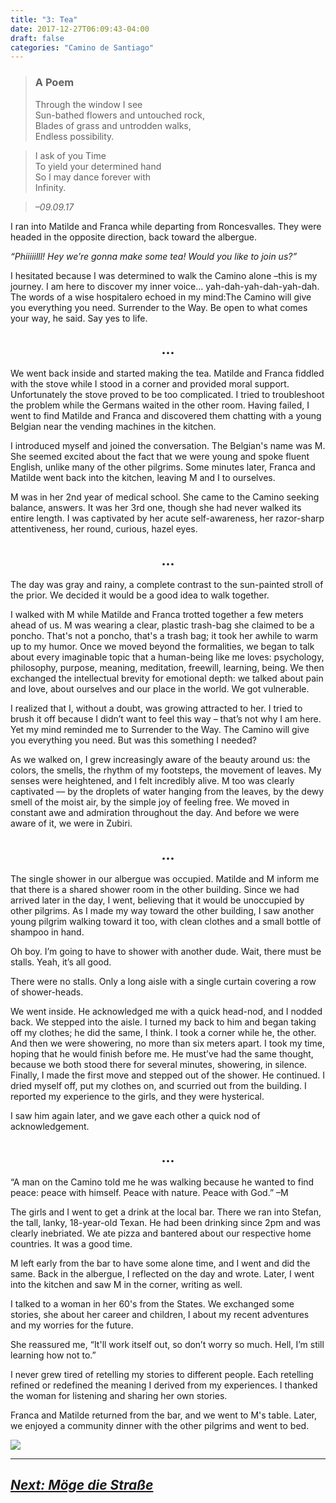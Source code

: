 ```yaml
---
title: "3: Tea"
date: 2017-12-27T06:09:43-04:00
draft: false
categories: "Camino de Santiago"
---
```

> ### A Poem
>Through the window I see <br>
>Sun-bathed flowers and untouched rock,<br>
>Blades of grass and untrodden walks,<br>
>Endless possibility.

>I ask of you Time<br>
>To yield your determined hand<br>
>So I may dance forever with<br>
>Infinity.<br>

>_–09.09.17_

I ran into Matilde and Franca while departing from Roncesvalles. They were headed in the opposite direction, back toward the albergue.

_“Phiiiiilll! Hey we’re gonna make some tea! Would you like to join us?”_

I hesitated because I was determined to walk the Camino alone –this is my journey. I am here to discover my inner voice... yah-dah-yah-dah-yah-dah. The words of a wise hospitalero echoed in my mind:The Camino will give you everything you need. Surrender to the Way. Be open to what comes your way, he said. Say yes to life.
## <center>...</center>

We went back inside and started making the tea. Matilde and Franca fiddled with the stove while I stood in a corner and provided moral support. Unfortunately the stove proved to be too complicated. I tried to troubleshoot the problem while the Germans waited in the other room. Having failed, I went to find Matilde and Franca and discovered them chatting with a young Belgian near the vending machines in the kitchen.

I introduced myself and joined the conversation. The Belgian's name was M. She seemed excited about the fact that we were young and spoke fluent English, unlike many of the other pilgrims. Some minutes later, Franca and Matilde went back into the kitchen, leaving M and I to ourselves.

M was in her 2nd year of medical school. She came to the Camino seeking balance, answers. It was her 3rd one, though she had never walked its entire length. I was captivated by her acute self-awareness, her razor-sharp attentiveness, her round, curious, hazel eyes.
## <center>...</center>

The day was gray and rainy, a complete contrast to the sun-painted stroll of the prior. We decided it would be a good idea to walk together.

I walked with M while Matilde and Franca trotted together a few meters ahead of us. M was wearing a clear, plastic trash-bag she claimed to be a poncho. That's not a poncho, that's a trash bag; it took her awhile to warm up to my humor. Once we moved beyond the formalities, we began to talk about every imaginable topic that a human-being like me loves: psychology, philosophy, purpose, meaning, meditation, freewill, learning, being. We then exchanged the intellectual brevity for emotional depth: we talked about pain and love, about ourselves and our place in the world. We got vulnerable.

I realized that I, without a doubt, was growing attracted to her. I tried to brush it off because I didn’t want to feel this way – that’s not why I am here. Yet my mind reminded me to Surrender to the Way. The Camino will give you everything you need. But was this something I needed?

As we walked on, I grew increasingly aware of the beauty around us: the colors, the smells, the rhythm of my footsteps, the movement of leaves. My senses were heightened, and I felt incredibly alive. M too was clearly captivated –– by the droplets of water hanging from the leaves, by the dewy smell of the moist air, by the simple joy of feeling free. We moved in constant awe and admiration throughout the day. And before we were aware of it, we were in Zubiri.
## <center>...</center>

The single shower in our albergue was occupied. Matilde and M inform me that there is a shared shower room in the other building. Since we had arrived later in the day, I went, believing that it would be unoccupied by other pilgrims. As I made my way toward the other building, I saw another young pilgrim walking toward it too, with clean clothes and a small bottle of shampoo in hand.

Oh boy. I’m going to have to shower with another dude. Wait, there must be stalls. Yeah, it’s all good.

There were no stalls. Only a long aisle with a single curtain covering a row of shower-heads.

We went inside. He acknowledged me with a quick head-nod, and I nodded back. We stepped into the aisle. I turned my back to him and began taking off my clothes; he did the same, I think. I took a corner while he, the other. And then we were showering, no more than six meters apart. I took my time, hoping that he would finish before me. He must’ve had the same thought, because we both stood there for several minutes, showering, in silence. Finally, I made the first move and stepped out of the shower. He continued. I dried myself off, put my clothes on, and scurried out from the building. I reported my experience to the girls, and they were hysterical.

I saw him again later, and we gave each other a quick nod of acknowledgement.
## <center>...</center>

“A man on the Camino told me he was walking because he wanted to find peace: peace with himself. Peace with nature. Peace with God.” –M

The girls and I went to get a drink at the local bar. There we ran into Stefan, the tall, lanky, 18-year-old Texan. He had been drinking since 2pm and was clearly inebriated. We ate pizza and bantered about our respective home countries. It was a good time.

M left early from the bar to have some alone time, and I went and did the same. Back in the albergue, I reflected on the day and wrote. Later, I went into the kitchen and saw M in the corner, writing as well.

I talked to a woman in her 60's from the States. We exchanged some stories, she about her career and children, I about my recent adventures and my worries for the future.

She reassured me, “It'll work itself out, so don’t worry so much. Hell, I’m still learning how not to.”

I never grew tired of retelling my stories to different people. Each retelling refined or redefined the meaning I derived from my experiences. I thanked the woman for listening and sharing her own stories.

Franca and Matilde returned from the bar, and we went to M's table. Later, we enjoyed a community dinner with the other pilgrims and went to bed.

![](/../images/tea.jpg)

---

## _[Next: Möge die Straße](https://caminodesantiago.netlify.com/posts/strasse/)_